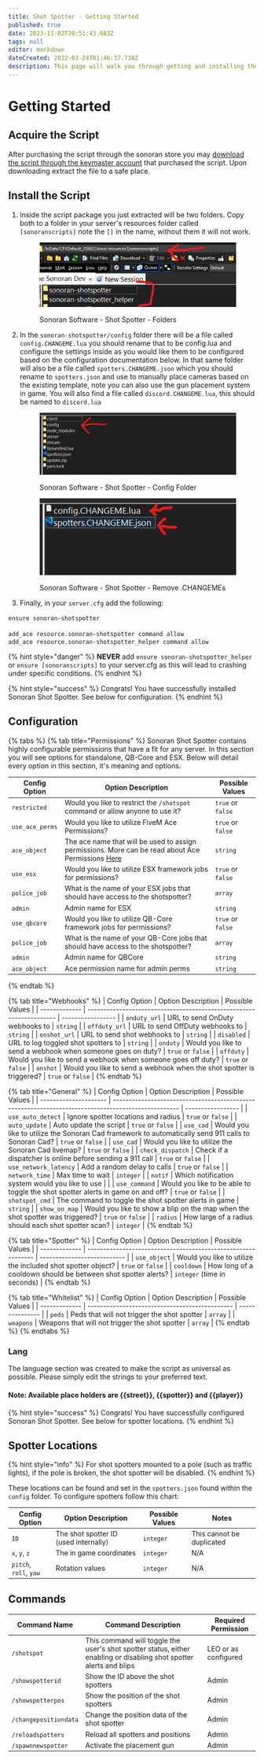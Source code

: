 ```yaml
---
title: Shot Spotter - Getting Started
published: true
date: 2023-11-02T20:51:43.683Z
tags: null
editor: markdown
dateCreated: 2022-03-24T01:46:37.738Z
description: This page will walk you through getting and installing the script.
---
```


# Getting Started

## Acquire the Script

After purchasing the script through the sonoran store you may [download the script through the keymaster account](../../general/tebex-assets.md) that purchased the script. Upon downloading extract the file to a safe place.

## Install the Script

1.  Inside the script package you just extracted will be two folders. Copy both to a folder in your server's resources folder called `[sonoranscripts]` note the `[]` in the name, without them it will not work.&#x20;

    <figure><img src="../../shot-spotter/directory-example.png" alt=""><figcaption><p>Sonoran Software - Shot Spotter - Folders</p></figcaption></figure>
2.  In the `sonoran-shotspotter/config` folder there will be a file called `config.CHANGEME.lua` you should rename that to be config.lua and configure the settings inside as you would like them to be configured based on the configuration documentation below. In that same folder will also be a file called `spotters.CHANGEME.json` which you should rename to `spotters.json` and use to manually place cameras based on the existing template, note you can also use the gun placement system in game. You will also find a file called `discord.CHANGEME.lua`, this should be named to `discord.lua` &#x20;

    <figure><img src="../../shot-spotter/files-example1.png" alt=""><figcaption><p>Sonoran Software - Shot Spotter - Config Folder</p></figcaption></figure>

    <figure><img src="../../shot-spotter/files-example2.png" alt=""><figcaption><p>Sonoran Software - Shot Spotter - Remove .CHANGEMEs</p></figcaption></figure>
3. Finally, in your `server.cfg` add the following:

```
ensure sonoran-shotspotter

add_ace resource.sonoran-shotspotter command allow
add_ace resource.sonoran-shotspotter_helper command allow
```

{% hint style="danger" %}
**NEVER** add `ensure sonoran-shotspotter_helper` or `ensure [sonoranscripts]` to your server.cfg as this will lead to crashing under specific conditions.
{% endhint %}

{% hint style="success" %}
Congrats! You have successfully installed Sonoran Shot Spotter. See below for configuration.
{% endhint %}

## Configuration

{% tabs %}
{% tab title="Permissions" %}
Sonoran Shot Spotter contains highly configurable permissions that have a fit for any server. In this section you will see options for standalone, QB-Core and ESX. Below will detail every option in this section, it's meaning and options.

| Config Option   | Option Description                                                                                                                                                     | Possible Values   |
| --------------- | ---------------------------------------------------------------------------------------------------------------------------------------------------------------------- | ----------------- |
| `restricted`    | Would you like to restrict the `/shotspot` command or allow anyone to use it?                                                                                          | `true` or `false` |
| `use_ace_perms` | Would you like to utilize FiveM Ace Permissions?                                                                                                                       | `true` or `false` |
| `ace_object`    | The ace name that will be used to assign permissions. More can be read about Ace Permissions [Here](https://forum.cfx.re/t/basic-aces-principals-overview-guide/90917) | `string`          |
| `use_esx`       | Would you like to utilize ESX framework jobs for permissions?                                                                                                          | `true` or `false` |
| `police_job`    | What is the name of your ESX jobs that should have access to the shotspotter?                                                                                          | `array`           |
| `admin`         | Admin name for ESX                                                                                                                                                     | `string`          |
| `use_qbcore`    | Would you like to utilize QB-Core framework jobs for permissions?                                                                                                      | `true` or `false` |
| `police_job`    | What is the name of your QB-Core jobs that should have access to the shotspotter?                                                                                      | `array`           |
| `admin`         | Admin name for QBCore                                                                                                                                                  | `string`          |
| `ace_object`    | Ace permission name for admin perms                                                                                                                                    | `string`          |
{% endtab %}

{% tab title="Webhooks" %}
| Config Option | Option Description                                                   | Possible Values   |
| ------------- | -------------------------------------------------------------------- | ----------------- |
| `onduty_url`  | URL to send OnDuty webhooks to                                       | `string`          |
| `offduty_url` | URL to send OffDuty webhooks to                                      | `string`          |
| `onshot_url`  | URL to send shot webhooks to                                         | `string`          |
| `disabled`    | URL to log toggled shot spotters to                                  | `string`          |
| `onduty`      | Would you like to send a webhook when someone goes on duty?          | `true` or `false` |
| `offduty`     | Would you like to send a webhook when someone goes off duty?         | `true` or `false` |
| `onshot`      | Would you like to send a webhook when the shot spotter is triggered? | `true` or `false` |
{% endtab %}

{% tab title="General" %}
| Config Option         | Option Description                                                                                  | Possible Values   |
| --------------------- | --------------------------------------------------------------------------------------------------- | ----------------- |
| `use_auto_detect`     | Ignore spotter locations and radius                                                                 | `true` or `false` |
| `auto_update`         | Auto update the script                                                                              | `true` or `false` |
| `use_cad`             | Would you like to utilize the Sonoran Cad framework to automatically send 911 calls to Sonoran Cad? | `true` or `false` |
| `use_cad`             | Would you like to utilize the Sonoran Cad livemap?                                                  | `true` or `false` |
| `check_dispatch`      | Check if a dispatcher is online before sending a 911 call                                           | `true` or `false` |
| `use_network_latency` | Add a random delay to calls                                                                         | `true` or `false` |
| `network_time`        | Max time to wait                                                                                    | `integer`         |
| `notif`               | Which notification system would you like to use                                                     |                   |
| `use_command`         | Would you like to be able to toggle the shot spotter alerts in game on and off?                     | `true` or `false` |
| `shotspot_cmd`        | The command to toggle the shot spotter alerts in game                                               | `string`          |
| `show_on_map`         | Would you like to show a blip on the map when the shot spotter was triggered?                       | `true` or `false` |
| `radius`              | How large of a radius should each shot spotter scan?                                                | `integer`         |
{% endtab %}

{% tab title="Spotter" %}
| Config Option | Option Description                                            | Possible Values             |
| ------------- | ------------------------------------------------------------- | --------------------------- |
| `use_object`  | Would you like to utilize the included shot spotter object?   | `true` or `false`           |
| `cooldown`    | How long of a cooldown should be between shot spotter alerts? | `integer` (time in seconds) |
{% endtab %}

{% tab title="Whitelist" %}
| Config Option | Option Description                             | Possible Values |
| ------------- | ---------------------------------------------- | --------------- |
| `peds`        | Peds that will not trigger the shot spotter    | `array`         |
| `weapons`     | Weapons that will not trigger the shot spotter | `array`         |
{% endtab %}
{% endtabs %}

### Lang

The language section was created to make the script as universal as possible. Please simply edit the strings to your preferred text.

#### Note: Available place holders are \{{street\}}, \{{spotter\}} and \{{player\}}

{% hint style="success" %}
Congrats! You have successfully configured Sonoran Shot Spotter. See below for spotter locations.
{% endhint %}

## Spotter Locations

{% hint style="info" %}
For shot spotters mounted to a pole (such as traffic lights), if the pole is broken, the shot spotter will be disabled.
{% endhint %}

These locations can be found and set in the `spotters.json` found within the `config` folder. To configure spotters follow this chart:

| Config Option          | Option Description                    | Possible Values | Notes                     |
| ---------------------- | ------------------------------------- | --------------- | ------------------------- |
| `ID`                   | The shot spotter ID (used internally) | `integer`       | This cannot be duplicated |
| `x`, `y`, `z`          | The in game coordinates               | `integer`       | N/A                       |
| `pitch`, `roll`, `yaw` | Rotation values                       | `integer`       | N/A                       |

## Commands

| Command Name          | Command Description                                                                                                 | Required Permission  |
| --------------------- | ------------------------------------------------------------------------------------------------------------------- | -------------------- |
| `/shotspot`           | This command will toggle the user's shot spotter status, either enabling or disabling shot spotter alerts and blips | LEO or as configured |
| `/showspotterid`      | Show the ID above the shot spotters                                                                                 | Admin                |
| `/showspotterpos`     | Show the position of the shot spotters                                                                              | Admin                |
| `/changepositiondata` | Change the position data of the shot spotter                                                                        | Admin                |
| `/reloadspotters`     | Reload all spotters and positions                                                                                   | Admin                |
| `/spawnnewspotter`    | Activate the placement gun                                                                                          | Admin                |
